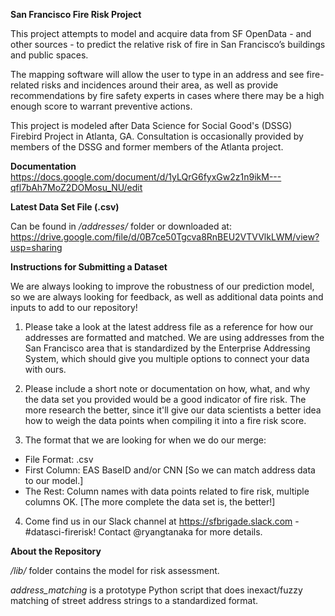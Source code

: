 <b>San Francisco Fire Risk Project</b></br>

This project attempts to model and acquire data from SF OpenData - and other sources - to predict the relative risk of fire in San Francisco’s buildings and public spaces.

The mapping software will allow the user to type in an address and see fire-related risks and incidences around their area, as well as provide recommendations by fire safety experts in cases where there may be a high enough score to warrant preventive actions.

This project is modeled after Data Science for Social Good's (DSSG) Firebird Project in Atlanta, GA. Consultation is occasionally provided by members of the DSSG and former members of the Atlanta project.

<b>Documentation</b></br>
https://docs.google.com/document/d/1yLQrG6fyxGw2z1n9ikM---qfl7bAh7MoZ2DOMosu_NU/edit

<b>Latest Data Set File (.csv)</b></br>

Can be found in <i>/addresses/</i> folder or downloaded at:
https://drive.google.com/file/d/0B7ce50Tgcva8RnBEU2VTVVlkLWM/view?usp=sharing

<b>Instructions for Submitting a Dataset</b></br>

We are always looking to improve the robustness of our prediction model, so we are always looking for feedback, as well as additional data points and inputs to add to our repository!

1.  Please take a look at the latest address file as a reference for how our addresses are formatted and matched.  We are using addresses from the San Francisco area that is standardized by the Enterprise Addressing System, which should give you multiple options to connect your data with ours.

2.  Please include a short note or documentation on how, what, and why the data set you provided would be a good indicator of fire risk.  The more research the better, since it'll give our data scientists a better idea how to weigh the data points when compiling it into a fire risk score.

3.  The format that we are looking for when we do our merge:

- File Format: .csv
- First Column: EAS BaseID and/or CNN [So we can match address data to our model.]
- The Rest: Column names with data points related to fire risk, multiple columns OK.  [The more complete the data set is, the better!]

4.  Come find us in our Slack channel at https://sfbrigade.slack.com - #datasci-firerisk!  Contact @ryangtanaka for more details.

<b>About the Repository</b></br>

<i>/lib/</i> folder contains the model for risk assessment.

<i>address_matching</i> is a prototype Python script that does inexact/fuzzy matching of street address strings to a standardized format.
